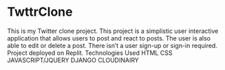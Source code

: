 # TwttrClone


This is my Twitter clone project. This project is a simplistic user interactive application that allows users to post and react to posts. The user is also able to edit or delete a post. There isn’t a user sign-up or sign-in required. Project deployed on Replit. Technologies Used HTML CSS JAVASCRIPT/JQUERY DJANGO CLOUDINAIRY



